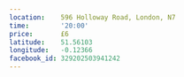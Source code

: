```yaml
---
location:    596 Holloway Road, London, N7
time:        '20:00'
price:       £6
latitude:    51.56103
longitude:   -0.12366
facebook_id: 329202503941242
---
```

